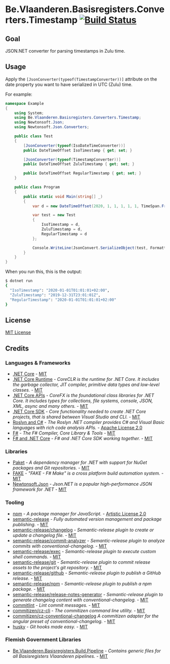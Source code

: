 # Be.Vlaanderen.Basisregisters.Converters.Timestamp [![Build Status](https://github.com/Informatievlaanderen/timestamp-jsonconverter/workflows/CI/badge.svg)](https://github.com/Informatievlaanderen/timestamp-jsonconverter/actions)

## Goal

JSON.NET converter for parsing timestamps in Zulu time.

## Usage

Apply the `[JsonConverter(typeof(TimestampConverter))]` attribute on the date property you want to have serialized in UTC (Zulu) time.

For example:

```csharp
namespace Example
{
    using System;
    using Be.Vlaanderen.Basisregisters.Converters.Timestamp;
    using Newtonsoft.Json;
    using Newtonsoft.Json.Converters;

    public class Test
    {
        [JsonConverter(typeof(IsoDateTimeConverter))]
        public DateTimeOffset IsoTimestamp { get; set; }

        [JsonConverter(typeof(TimestampConverter))]
        public DateTimeOffset ZuluTimestamp { get; set; }

        public DateTimeOffset RegularTimestamp { get; set; }
    }

    public class Program
    {
        public static void Main(string[] _)
        {
            var d = new DateTimeOffset(2020, 1, 1, 1, 1, 1, TimeSpan.FromHours(2));

            var test = new Test
            {
                IsoTimestamp = d,
                ZuluTimestamp = d,
                RegularTimestamp = d
            };

            Console.WriteLine(JsonConvert.SerializeObject(test, Formatting.Indented));
        }
    }
}
```

When you run this, this is the output:

```bash
$ dotnet run
{
  "IsoTimestamp": "2020-01-01T01:01:01+02:00",
  "ZuluTimestamp": "2019-12-31T23:01:01Z",
  "RegularTimestamp": "2020-01-01T01:01:01+02:00"
}
```

## License

[MIT License](https://choosealicense.com/licenses/mit/)

## Credits

### Languages & Frameworks

* [.NET Core](https://github.com/Microsoft/dotnet/blob/master/LICENSE) - [MIT](https://choosealicense.com/licenses/mit/)
* [.NET Core Runtime](https://github.com/dotnet/coreclr/blob/master/LICENSE.TXT) - _CoreCLR is the runtime for .NET Core. It includes the garbage collector, JIT compiler, primitive data types and low-level classes._ - [MIT](https://choosealicense.com/licenses/mit/)
* [.NET Core APIs](https://github.com/dotnet/corefx/blob/master/LICENSE.TXT) - _CoreFX is the foundational class libraries for .NET Core. It includes types for collections, file systems, console, JSON, XML, async and many others._ - [MIT](https://choosealicense.com/licenses/mit/)
* [.NET Core SDK](https://github.com/dotnet/sdk/blob/master/LICENSE.TXT) - _Core functionality needed to create .NET Core projects, that is shared between Visual Studio and CLI._ - [MIT](https://choosealicense.com/licenses/mit/)
* [Roslyn and C#](https://github.com/dotnet/roslyn/blob/master/License.txt) - _The Roslyn .NET compiler provides C# and Visual Basic languages with rich code analysis APIs._ - [Apache License 2.0](https://choosealicense.com/licenses/apache-2.0/)
* [F#](https://github.com/fsharp/fsharp/blob/master/LICENSE) - _The F# Compiler, Core Library & Tools_ - [MIT](https://choosealicense.com/licenses/mit/)
* [F# and .NET Core](https://github.com/dotnet/netcorecli-fsc/blob/master/LICENSE) - _F# and .NET Core SDK working together._ - [MIT](https://choosealicense.com/licenses/mit/)

### Libraries

* [Paket](https://fsprojects.github.io/Paket/license.html) - _A dependency manager for .NET with support for NuGet packages and Git repositories._ - [MIT](https://choosealicense.com/licenses/mit/)
* [FAKE](https://github.com/fsharp/FAKE/blob/release/next/License.txt) - _"FAKE - F# Make" is a cross platform build automation system._ - [MIT](https://choosealicense.com/licenses/mit/)
* [Newtonsoft.Json](https://github.com/JamesNK/Newtonsoft.Json/blob/master/LICENSE.md) - _Json.NET is a popular high-performance JSON framework for .NET_ - [MIT](https://choosealicense.com/licenses/mit/)

### Tooling

* [npm](https://github.com/npm/cli/blob/latest/LICENSE) - _A package manager for JavaScript._ - [Artistic License 2.0](https://choosealicense.com/licenses/artistic-2.0/)
* [semantic-release](https://github.com/semantic-release/semantic-release/blob/master/LICENSE) - _Fully automated version management and package publishing._ - [MIT](https://choosealicense.com/licenses/mit/)
* [semantic-release/changelog](https://github.com/semantic-release/changelog/blob/master/LICENSE) - _Semantic-release plugin to create or update a changelog file._ - [MIT](https://choosealicense.com/licenses/mit/)
* [semantic-release/commit-analyzer](https://github.com/semantic-release/commit-analyzer/blob/master/LICENSE) - _Semantic-release plugin to analyze commits with conventional-changelog._ - [MIT](https://choosealicense.com/licenses/mit/)
* [semantic-release/exec](https://github.com/semantic-release/exec/blob/master/LICENSE) - _Semantic-release plugin to execute custom shell commands._ - [MIT](https://choosealicense.com/licenses/mit/)
* [semantic-release/git](https://github.com/semantic-release/git/blob/master/LICENSE) - _Semantic-release plugin to commit release assets to the project's git repository._ - [MIT](https://choosealicense.com/licenses/mit/)
* [semantic-release/github](https://github.com/semantic-release/github/blob/master/LICENSE) - _Semantic-release plugin to publish a GitHub release._ - [MIT](https://choosealicense.com/licenses/mit/)
* [semantic-release/npm](https://github.com/semantic-release/npm/blob/master/LICENSE) - _Semantic-release plugin to publish a npm package._ - [MIT](https://choosealicense.com/licenses/mit/)
* [semantic-release/release-notes-generator](https://github.com/semantic-release/release-notes-generator/blob/master/LICENSE) - _Semantic-release plugin to generate changelog content with conventional-changelog._ - [MIT](https://choosealicense.com/licenses/mit/)
* [commitlint](https://github.com/conventional-changelog/commitlint/blob/master/license.md) - _Lint commit messages._ - [MIT](https://choosealicense.com/licenses/mit/)
* [commitizen/cz-cli](https://github.com/commitizen/cz-cli/blob/master/LICENSE) - _The commitizen command line utility._ - [MIT](https://choosealicense.com/licenses/mit/)
* [commitizen/cz-conventional-changelog](https://github.com/commitizen/cz-conventional-changelog/blob/master/LICENSE) _A commitizen adapter for the angular preset of conventional-changelog._ - [MIT](https://choosealicense.com/licenses/mit/)
* [husky](https://github.com/typicode/husky/blob/master/LICENSE) - _Git hooks made easy._  - [MIT](https://choosealicense.com/licenses/mit/)

### Flemish Government Libraries

* [Be.Vlaanderen.Basisregisters.Build.Pipeline](https://github.com/informatievlaanderen/build-pipeline/blob/main/LICENSE) - _Contains generic files for all Basisregisters Vlaanderen pipelines._ - [MIT](https://choosealicense.com/licenses/mit/)
